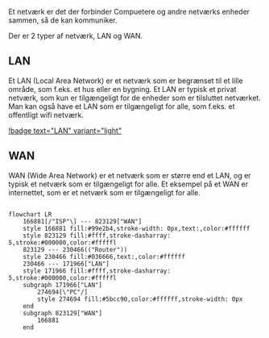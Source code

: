 Et netværk er det der forbinder Compuetere  og andre netværks enheder sammen, så de kan kommuniker.

Der er 2 typer af netværk, LAN og WAN.

## LAN

Et LAN (Local Area Network) er et netværk som er begrænset til et lille område, som f.eks. et hus eller en bygning.
Et  LAN er typisk et privat netværk, som kun er tilgængeligt for de enheder som er tilsluttet netværket.
Man kan også have et LAN som er tilgængeligt for alle, som f.eks. et offentligt wifi netværk.

[!badge text="LAN" variant="light" ](/test.md)

## WAN
WAN (Wide Area Network) er et netværk som er større end et LAN, og er typisk et netværk som er tilgængeligt for alle.
Et eksempel på et WAN er internettet, som er et netværk som er tilgængeligt for alle.


```mermaid

flowchart LR
	166881[/"ISP"\] --- 823129["WAN"]
	style 166881 fill:#99e2b4,stroke-width: 0px,text:,color:#ffffff
	style 823129 fill:#ffff,stroke-dasharray: 5,stroke:#000000,color:#fffffl
	823129 --- 230466(("Router"))
	style 230466 fill:#036666,text:,color:#ffffff
	230466 --- 171966["LAN"]
	style 171966 fill:#ffff,stroke-dasharray: 5,stroke:#000000,color:#fffffl
	subgraph 171966["LAN"]
		274694[\"PC"/]
		style 274694 fill:#5bcc90,color:#ffffff,stroke-width: 0px
	end
	subgraph 823129["WAN"]
		166881
	end

```




